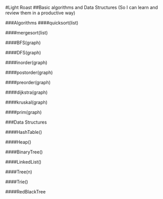 #Light Roast
##Basic algorithms and Data Structures
(So I can learn and review them in a productive way)

###Algorithms
####quicksort(list)

####mergesort(list)

####BFS(graph)

####DFS(graph)

####inorder(graph)

####postorder(graph)

####preorder(graph)

####dijkstra(graph)

####kruskal(graph)

####prim(graph)


###Data Structures

####HashTable()

####Heap()

####BinaryTree()

####LinkedList()

####Tree(n)

####Trie()

####RedBlackTree

